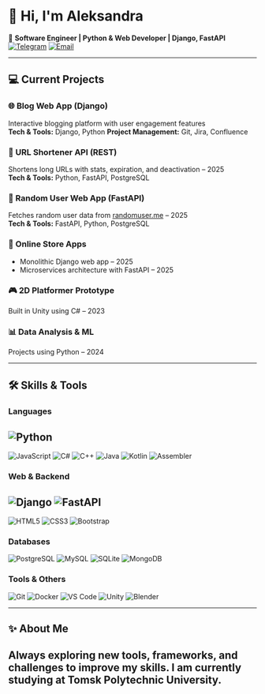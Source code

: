 # 👋 Hi, I'm Aleksandra

🎯 **Software Engineer | Python & Web Developer | Django, FastAPI**
[![Telegram](https://img.shields.io/badge/Telegram-26A5E4?style=for-the-badge&logo=telegram&logoColor=white)](https://t.me/AllesKuz)
[![Email](https://img.shields.io/badge/Email-D14836?style=for-the-badge&logo=gmail&logoColor=white)](mailto:alexandra42kuz@gmail.com)

---

## 💻 Current Projects

### 🌐 Blog Web App (Django)
Interactive blogging platform with user engagement features  
**Tech & Tools:** Django, Python
**Project Management:** Git, Jira, Confluence

### 🔗 URL Shortener API (REST)
Shortens long URLs with stats, expiration, and deactivation – 2025  
**Tech & Tools:** Python, FastAPI, PostgreSQL  

### 👥 Random User Web App (FastAPI)
Fetches random user data from [randomuser.me](https://randomuser.me) – 2025  
**Tech & Tools:** FastAPI, Python, PostgreSQL  

### 🛒 Online Store Apps
- Monolithic Django web app – 2025  
- Microservices architecture with FastAPI – 2025  

### 🎮 2D Platformer Prototype
Built in Unity using C# – 2023  

### 📊 Data Analysis & ML
Projects using Python – 2024  

---

## 🛠 Skills & Tools

### Languages
![Python](https://img.shields.io/badge/-Python-FFD43B?style=for-the-badge&logo=python&logoColor=blue)
---
![JavaScript](https://img.shields.io/badge/-JavaScript-F7DF1E?style=for-the-badge&logo=javascript&logoColor=black)
![C#](https://img.shields.io/badge/-C%23-239120?style=for-the-badge&logo=c-sharp&logoColor=white)
![C++](https://img.shields.io/badge/-C++-00599C?style=for-the-badge&logo=c%2B%2B&logoColor=white)
![Java](https://img.shields.io/badge/-Java-007396?style=for-the-badge&logo=java&logoColor=white)
![Kotlin](https://img.shields.io/badge/-Kotlin-0095D5?style=for-the-badge&logo=kotlin&logoColor=white)
![Assembler](https://img.shields.io/badge/-Assembler-6E4C13?style=for-the-badge)

### Web & Backend
![Django](https://img.shields.io/badge/-Django-092E20?style=for-the-badge&logo=django&logoColor=white)
![FastAPI](https://img.shields.io/badge/-FastAPI-009688?style=for-the-badge&logo=fastapi&logoColor=white)
---
![HTML5](https://img.shields.io/badge/-HTML5-E34F26?style=for-the-badge&logo=html5&logoColor=white)
![CSS3](https://img.shields.io/badge/-CSS3-1572B6?style=for-the-badge&logo=css3&logoColor=white)
![Bootstrap](https://img.shields.io/badge/-Bootstrap-7952B3?style=for-the-badge&logo=bootstrap&logoColor=white)

### Databases
![PostgreSQL](https://img.shields.io/badge/-PostgreSQL-316192?style=for-the-badge&logo=postgresql&logoColor=white)
![MySQL](https://img.shields.io/badge/-MySQL-4479A1?style=for-the-badge&logo=mysql&logoColor=white)
![SQLite](https://img.shields.io/badge/-SQLite-003B57?style=for-the-badge&logo=sqlite&logoColor=white)
![MongoDB](https://img.shields.io/badge/-MongoDB-47A248?style=for-the-badge&logo=mongodb&logoColor=white)

### Tools & Others
![Git](https://img.shields.io/badge/-Git-F05032?style=for-the-badge&logo=git&logoColor=white)
![Docker](https://img.shields.io/badge/-Docker-2496ED?style=for-the-badge&logo=docker&logoColor=white)
![VS Code](https://img.shields.io/badge/-VS%20Code-007ACC?style=for-the-badge&logo=visual-studio-code&logoColor=white)
![Unity](https://img.shields.io/badge/-Unity-000000?style=for-the-badge&logo=unity&logoColor=white)
![Blender](https://img.shields.io/badge/-Blender-F5792A?style=for-the-badge&logo=blender&logoColor=white)

---

## ✨ About Me
Always exploring new tools, frameworks, and challenges to improve my skills.
I am currently studying at Tomsk Polytechnic University.
---
